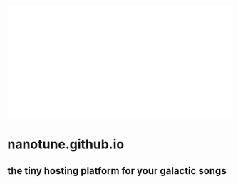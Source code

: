 ![Alt text](/static/huddle/img/NanoTune.png?raw=true "NanoTune")

# nanotune.github.io

## the tiny hosting platform for your galactic songs
